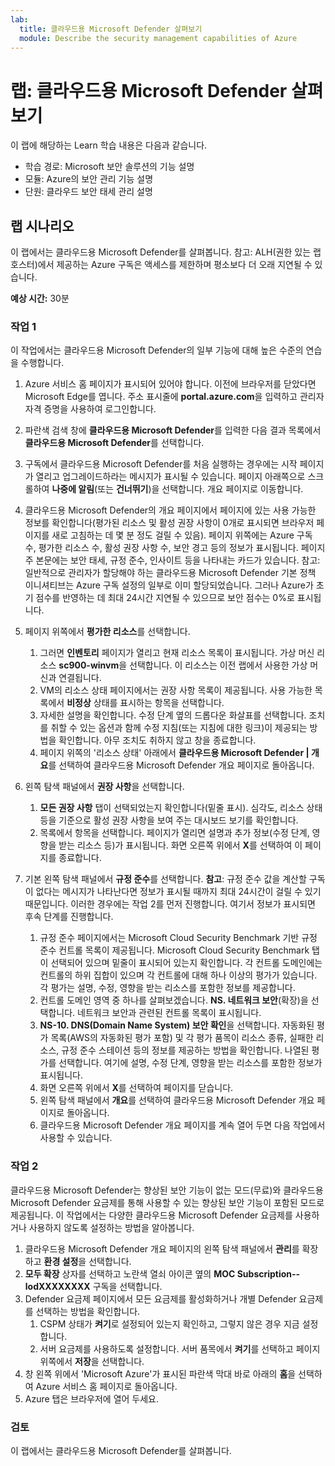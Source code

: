```yaml
---
lab:
  title: 클라우드용 Microsoft Defender 살펴보기
  module: Describe the security management capabilities of Azure
---
```


# 랩: 클라우드용 Microsoft Defender 살펴보기

이 랩에 해당하는 Learn 학습 내용은 다음과 같습니다.

- 학습 경로: Microsoft 보안 솔루션의 기능 설명
- 모듈: Azure의 보안 관리 기능 설명
- 단원: 클라우드 보안 태세 관리 설명

## 랩 시나리오

이 랩에서는 클라우드용 Microsoft Defender를 살펴봅니다.  참고: ALH(권한 있는 랩 호스터)에서 제공하는 Azure 구독은 액세스를 제한하며 평소보다 더 오래 지연될 수 있습니다.

**예상 시간:** 30분

### 작업 1

이 작업에서는 클라우드용 Microsoft Defender의 일부 기능에 대해 높은 수준의 연습을 수행합니다.

1. Azure 서비스 홈 페이지가 표시되어 있어야 합니다.  이전에 브라우저를 닫았다면 Microsoft Edge를 엽니다. 주소 표시줄에 **portal.azure.com**을 입력하고 관리자 자격 증명을 사용하여 로그인합니다.

1. 파란색 검색 창에 **클라우드용 Microsoft Defender**를 입력한 다음 결과 목록에서 **클라우드용 Microsoft Defender**를 선택합니다.

1. 구독에서 클라우드용 Microsoft Defender를 처음 실행하는 경우에는 시작 페이지가 열리고 업그레이드하라는 메시지가 표시될 수 있습니다.  페이지 아래쪽으로 스크롤하여 **나중에 알림**(또는 **건너뛰기**)을 선택합니다.  개요 페이지로 이동합니다.

1. 클라우드용 Microsoft Defender의 개요 페이지에서 페이지에 있는 사용 가능한 정보를 확인합니다(평가된 리소스 및 활성 권장 사항이 0개로 표시되면 브라우저 페이지를 새로 고침하는 데 몇 분 정도 걸릴 수 있음).  페이지 위쪽에는 Azure 구독 수, 평가한 리소스 수, 활성 권장 사항 수, 보안 경고 등의 정보가 표시됩니다.  페이지 주 본문에는 보안 태세, 규정 준수, 인사이트 등을 나타내는 카드가 있습니다.  참고: 일반적으로 관리자가 할당해야 하는 클라우드용 Microsoft Defender 기본 정책 이니셔티브는 Azure 구독 설정의 일부로 이미 할당되었습니다. 그러나 Azure가 초기 점수를 반영하는 데 최대 24시간 지연될 수 있으므로 보안 점수는 0%로 표시됩니다.

1. 페이지 위쪽에서 **평가한 리소스**를 선택합니다. 
    1. 그러면 **인벤토리** 페이지가 열리고 현재 리소스 목록이 표시됩니다. 가상 머신 리소스 **sc900-winvm**을 선택합니다. 이 리소스는 이전 랩에서 사용한 가상 머신과 연결됩니다.
    1. VM의 리소스 상태 페이지에서는 권장 사항 목록이 제공됩니다.  사용 가능한 목록에서 **비정상** 상태를 표시하는 항목을 선택합니다.
    1. 자세한 설명을 확인합니다.  수정 단계 옆의 드롭다운 화살표를 선택합니다. 조치를 취할 수 있는 옵션과 함께 수정 지침(또는 지침에 대한 링크)이 제공되는 방법을 확인합니다.  아무 조치도 취하지 않고 창을 종료합니다.
    1. 페이지 위쪽의 '리소스 상태' 아래에서 **클라우드용 Microsoft Defender | 개요**를 선택하여 클라우드용 Microsoft Defender 개요 페이지로 돌아옵니다.

1. 왼쪽 탐색 패널에서 **권장 사항**을 선택합니다.  
    1. **모든 권장 사항** 탭이 선택되었는지 확인합니다(밑줄 표시).  심각도, 리소스 상태 등을 기준으로 활성 권장 사항을 보여 주는 대시보드 보기를 확인합니다.
    1. 목록에서 항목을 선택합니다.  페이지가 열리면 설명과 추가 정보(수정 단계, 영향을 받는 리소스 등)가 표시됩니다. 화면 오른쪽 위에서 **X**를 선택하여 이 페이지를 종료합니다.

1. 기본 왼쪽 탐색 패널에서 **규정 준수**를 선택합니다.  **참고**: 규정 준수 값을 계산할 구독이 없다는 메시지가 나타난다면 정보가 표시될 때까지 최대 24시간이 걸릴 수 있기 때문입니다. 이러한 경우에는 작업 2를 먼저 진행합니다.  여기서 정보가 표시되면 후속 단계를 진행합니다.
    1. 규정 준수 페이지에서는 Microsoft Cloud Security Benchmark 기반 규정 준수 컨트롤 목록이 제공됩니다. Microsoft Cloud Security Benchmark 탭이 선택되어 있으며 밑줄이 표시되어 있는지 확인합니다. 각 컨트롤 도메인에는 컨트롤의 하위 집합이 있으며 각 컨트롤에 대해 하나 이상의 평가가 있습니다. 각 평가는 설명, 수정, 영향을 받는 리소스를 포함한 정보를 제공합니다.
    1. 컨트롤 도메인 영역 중 하나를 살펴보겠습니다. **NS. 네트워크 보안**(확장)을 선택합니다. 네트워크 보안과 관련된 컨트롤 목록이 표시됩니다.
    1. **NS-10. DNS(Domain Name System) 보안 확인**을 선택합니다. 자동화된 평가 목록(AWS의 자동화된 평가 포함) 및 각 평가 품목이 리소스 종류, 실패한 리소스, 규정 준수 스테이션 등의 정보를 제공하는 방법을 확인합니다. 나열된 평가를 선택합니다.  여기에 설명, 수정 단계, 영향을 받는 리소스를 포함한 정보가 표시됩니다.
    1. 화면 오른쪽 위에서 **X**를 선택하여 페이지를 닫습니다.
    1. 왼쪽 탐색 패널에서 **개요**를 선택하여 클라우드용 Microsoft Defender 개요 페이지로 돌아옵니다.
    1. 클라우드용 Microsoft Defender 개요 페이지를 계속 열어 두면 다음 작업에서 사용할 수 있습니다.

### 작업 2

클라우드용 Microsoft Defender는 향상된 보안 기능이 없는 모드(무료)와 클라우드용 Microsoft Defender 요금제를 통해 사용할 수 있는 향상된 보안 기능이 포함된 모드로 제공됩니다. 이 작업에서는 다양한 클라우드용 Microsoft Defender 요금제를 사용하거나 사용하지 않도록 설정하는 방법을 알아봅니다.

1. 클라우드용 Microsoft Defender 개요 페이지의 왼쪽 탐색 패널에서 **관리**를 확장하고 **환경 설정**을 선택합니다.
1. **모두 확장** 상자를 선택하고 노란색 열쇠 아이콘 옆의 **MOC Subscription--lodXXXXXXXX** 구독을 선택합니다.
1. Defender 요금제 페이지에서 모든 요금제를 활성화하거나 개별 Defender 요금제를 선택하는 방법을 확인합니다. 
    1. CSPM 상태가 **켜기**로 설정되어 있는지 확인하고, 그렇지 않은 경우 지금 설정합니다.  
    1. 서버 요금제를 사용하도록 설정합니다.  서버 품목에서 **켜기**를 선택하고 페이지 위쪽에서 **저장**을 선택합니다.
1. 창 왼쪽 위에서 'Microsoft Azure'가 표시된 파란색 막대 바로 아래의 **홈**을 선택하여 Azure 서비스 홈 페이지로 돌아옵니다.
1. Azure 탭은 브라우저에 열어 두세요.

### 검토

이 랩에서는 클라우드용 Microsoft Defender를 살펴봅니다.
